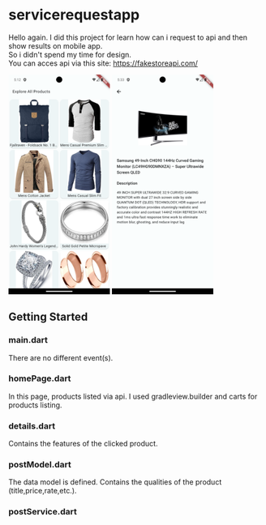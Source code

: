 # servicerequestapp

Hello again. I did this project for learn how can i request to api and then show results on mobile app.  
So i didn't spend my time for design.  
You can acces api via this site: https://fakestoreapi.com/ 

<img src= "https://github.com/keremsaltik/RequestToApi_App/blob/main/assets/screenshots/Screenshot_1708794725.png" width="200">  <img src="https://github.com/keremsaltik/RequestToApi_App/blob/main/assets/screenshots/Screenshot_1708796028.png" width="200">

## Getting Started

### main.dart
There are no different event(s).

### homePage.dart
In this page, products listed via api.
I used gradleview.builder and carts for products listing.

### details.dart
Contains the features of the clicked product.

### postModel.dart
The data model is defined.
Contains the qualities of the product (title,price,rate,etc.).

### postService.dart



